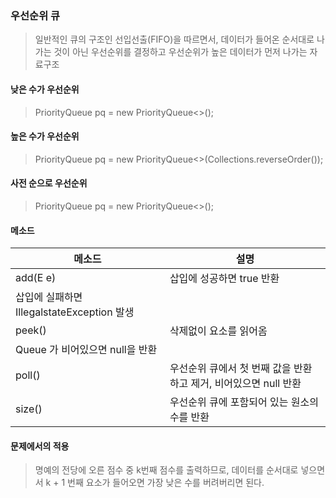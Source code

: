### 우선순위 큐
> 일반적인 큐의 구조인 선입선출(FIFO)을 따르면서, 데이터가 들어온 순서대로 나가는 것이 아닌 우선순위를 결정하고 우선순위가 높은 데이터가 먼저 나가는 자료구조

#### 낮은 수가 우선순위
> PriorityQueue<Integer> pq = new PriorityQueue<>();

#### 높은 수가 우선순위
> PriorityQueue<Integer> pq = new PriorityQueue<>(Collections.reverseOrder());

#### 사전 순으로 우선순위
> PriorityQueue<String> pq = new PriorityQueue<>();

#### 메소드
|메소드|설명|
|------|---|
|add(E e)|삽입에 성공하면 true 반환
삽입에 실패하면 IllegalstateException 발생|
|peek()|삭제없이 요소를 읽어옴
Queue 가 비어있으면 null을 반환|
|poll()|우선순위 큐에서 첫 번째 값을 반환하고 제거, 비어있으면 null 반환|
|size()|우선순위 큐에 포함되어 있는 원소의 수를 반환|

#### 문제에서의 적용
> 명예의 전당에 오른 점수 중 k번째 점수를 출력하므로, 데이터를 순서대로 넣으면서 k + 1 번째 요소가 들어오면 가장 낮은 수를 버려버리면 된다.

